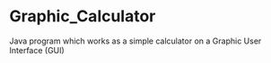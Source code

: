 # Graphic_Calculator
Java program which works as a simple calculator on a Graphic User Interface (GUI)
